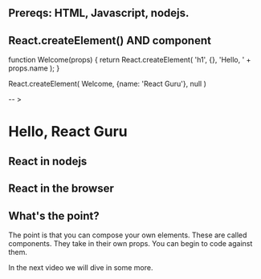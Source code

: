 ## Prereqs: HTML, Javascript, nodejs.

## React.createElement() AND component

function Welcome(props) {
    return React.createElement(
        'h1',
        {},
        'Hello, ' + props.name
    );
}

React.createElement(
    Welcome,
    {name: 'React Guru'},
    null
)

-- > <h1>Hello, React Guru</h1>

## React in nodejs

## React in the browser

## What's the point?

The point is that you can compose your
own elements. These are called components.
They take in their own props. You can begin
to code against them.

In the next video we will dive in some more.